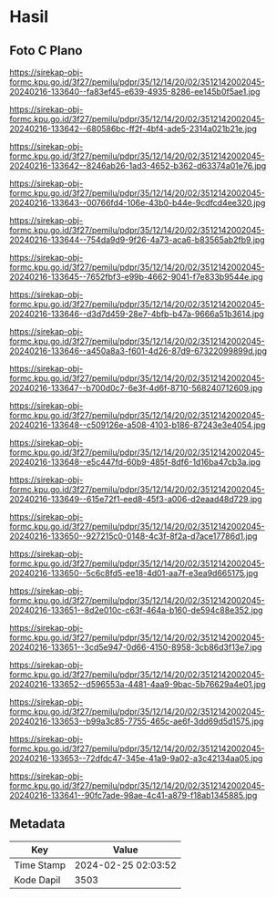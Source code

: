 # Hasil

## Foto C Plano

https://sirekap-obj-formc.kpu.go.id/3f27/pemilu/pdpr/35/12/14/20/02/3512142002045-20240216-133640--fa83ef45-e639-4935-8286-ee145b0f5ae1.jpg

https://sirekap-obj-formc.kpu.go.id/3f27/pemilu/pdpr/35/12/14/20/02/3512142002045-20240216-133642--680586bc-ff2f-4bf4-ade5-2314a021b21e.jpg

https://sirekap-obj-formc.kpu.go.id/3f27/pemilu/pdpr/35/12/14/20/02/3512142002045-20240216-133642--8246ab26-1ad3-4652-b362-d63374a01e76.jpg

https://sirekap-obj-formc.kpu.go.id/3f27/pemilu/pdpr/35/12/14/20/02/3512142002045-20240216-133643--00766fd4-106e-43b0-b44e-9cdfcd4ee320.jpg

https://sirekap-obj-formc.kpu.go.id/3f27/pemilu/pdpr/35/12/14/20/02/3512142002045-20240216-133644--754da9d9-9f26-4a73-aca6-b83565ab2fb9.jpg

https://sirekap-obj-formc.kpu.go.id/3f27/pemilu/pdpr/35/12/14/20/02/3512142002045-20240216-133645--7652fbf3-e99b-4662-9041-f7e833b9544e.jpg

https://sirekap-obj-formc.kpu.go.id/3f27/pemilu/pdpr/35/12/14/20/02/3512142002045-20240216-133646--d3d7d459-28e7-4bfb-b47a-9666a51b3614.jpg

https://sirekap-obj-formc.kpu.go.id/3f27/pemilu/pdpr/35/12/14/20/02/3512142002045-20240216-133646--a450a8a3-f601-4d26-87d9-67322099899d.jpg

https://sirekap-obj-formc.kpu.go.id/3f27/pemilu/pdpr/35/12/14/20/02/3512142002045-20240216-133647--b700d0c7-6e3f-4d6f-8710-568240712609.jpg

https://sirekap-obj-formc.kpu.go.id/3f27/pemilu/pdpr/35/12/14/20/02/3512142002045-20240216-133648--c509126e-a508-4103-b186-87243e3e4054.jpg

https://sirekap-obj-formc.kpu.go.id/3f27/pemilu/pdpr/35/12/14/20/02/3512142002045-20240216-133648--e5c447fd-60b9-485f-8df6-1d16ba47cb3a.jpg

https://sirekap-obj-formc.kpu.go.id/3f27/pemilu/pdpr/35/12/14/20/02/3512142002045-20240216-133649--615e72f1-eed8-45f3-a006-d2eaad48d729.jpg

https://sirekap-obj-formc.kpu.go.id/3f27/pemilu/pdpr/35/12/14/20/02/3512142002045-20240216-133650--927215c0-0148-4c3f-8f2a-d7ace17786d1.jpg

https://sirekap-obj-formc.kpu.go.id/3f27/pemilu/pdpr/35/12/14/20/02/3512142002045-20240216-133650--5c6c8fd5-ee18-4d01-aa7f-e3ea9d665175.jpg

https://sirekap-obj-formc.kpu.go.id/3f27/pemilu/pdpr/35/12/14/20/02/3512142002045-20240216-133651--8d2e010c-c63f-464a-b160-de594c88e352.jpg

https://sirekap-obj-formc.kpu.go.id/3f27/pemilu/pdpr/35/12/14/20/02/3512142002045-20240216-133651--3cd5e947-0d66-4150-8958-3cb86d3f13e7.jpg

https://sirekap-obj-formc.kpu.go.id/3f27/pemilu/pdpr/35/12/14/20/02/3512142002045-20240216-133652--d596553a-4481-4aa9-9bac-5b76629a4e01.jpg

https://sirekap-obj-formc.kpu.go.id/3f27/pemilu/pdpr/35/12/14/20/02/3512142002045-20240216-133653--b99a3c85-7755-465c-ae6f-3dd69d5d1575.jpg

https://sirekap-obj-formc.kpu.go.id/3f27/pemilu/pdpr/35/12/14/20/02/3512142002045-20240216-133653--72dfdc47-345e-41a9-9a02-a3c42134aa05.jpg

https://sirekap-obj-formc.kpu.go.id/3f27/pemilu/pdpr/35/12/14/20/02/3512142002045-20240216-133641--90fc7ade-98ae-4c41-a879-f18ab1345885.jpg


## Metadata

| Key        | Value               |
| ---------- | ------------------- |
| Time Stamp | 2024-02-25 02:03:52 |
| Kode Dapil | 3503                |



